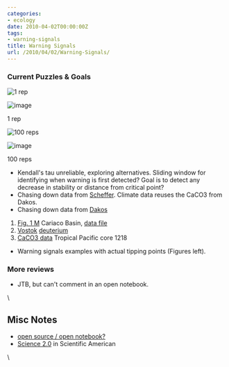 ```yaml
---
categories:
- ecology
date: 2010-04-02T00:00:00Z
tags:
- warning-signals
title: Warning Signals
url: /2010/04/02/Warning-Signals/
---
```


### Current Puzzles & Goals

![1
rep](http://openwetware.org/images/thumb/c/cb/Warning.png/150px-Warning.png)

![image](/skins/common/images/magnify-clip.png)

1 rep

![100
reps](http://openwetware.org/images/thumb/d/df/Warning100.png/150px-Warning100.png)

![image](/skins/common/images/magnify-clip.png)

100 reps

-   Kendall's tau unreliable, exploring alternatives. Sliding window for
    identifying when warning is first detected? Goal is to detect any
    decrease in stability or distance from critical point?
-   Chasing down data from
    [Scheffer](http://www.ncbi.nlm.nih.gov/pubmed/19727193 "pmid:19727193").
    Climate data reuses the CaCO3 from Dakos.
-   Chasing down data from
    [Dakos](http://www.ncbi.nlm.nih.gov/pubmed/18787119 "pmid:18787119")

1.  [Fig. 1
    M](http://www.ncdc.noaa.gov/paleo/pubs/hughen2000/hughen2000.html "http://www.ncdc.noaa.gov/paleo/pubs/hughen2000/hughen2000.html")
    Cariaco Basin, [data
    file](ftp://ftp.ncdc.noaa.gov/pub/data/paleo/contributions_by_author/hughen2000/cariaco2000_pc56_greyscale.txt "ftp://ftp.ncdc.noaa.gov/pub/data/paleo/contributions_by_author/hughen2000/cariaco2000_pc56_greyscale.txt")
2.  [Vostok](http://www.ncdc.noaa.gov/paleo/metadata/noaa-icecore-2453.html "http://www.ncdc.noaa.gov/paleo/metadata/noaa-icecore-2453.html")
    [deuterium](ftp://ftp.ncdc.noaa.gov/pub/data/paleo/icecore/antarctica/vostok/deutnat.txt "ftp://ftp.ncdc.noaa.gov/pub/data/paleo/icecore/antarctica/vostok/deutnat.txt")
3.  [CaCO3
    data](ftp://ftp.ncdc.noaa.gov/pub/data/paleo/contributions_by_author/tripati2005/tripati2005.txt "ftp://ftp.ncdc.noaa.gov/pub/data/paleo/contributions_by_author/tripati2005/tripati2005.txt")
    Tropical Pacific core 1218

-   Warning signals examples with actual tipping points (Figures left).

### More reviews

-   JTB, but can't comment in an open notebook.

\

Misc Notes
----------

-   [open source / open
    notebook?](http://blog-di-j.blogspot.com/2007/12/role-of-bioinformatics-in-open-notebook.html "http://blog-di-j.blogspot.com/2007/12/role-of-bioinformatics-in-open-notebook.html")
-   [Science
    2.0](http://www.scientificamerican.com/article.cfm?id=science-2-point-0-great-new-tool-or-great-risk&page=1 "http://www.scientificamerican.com/article.cfm?id=science-2-point-0-great-new-tool-or-great-risk&page=1")
    in Scientific American

\

